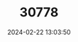 ---
title: "30778"
category: "Eugenia koolauensis"
draft: false
date: 2024-02-22 13:03:50
languages:
  Hawaiian: ["Nioi"]
---